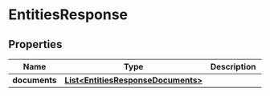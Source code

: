 
# EntitiesResponse

## Properties
Name | Type | Description | Notes
------------ | ------------- | ------------- | -------------
**documents** | [**List&lt;EntitiesResponseDocuments&gt;**](EntitiesResponseDocuments.md) |  |  [optional]



